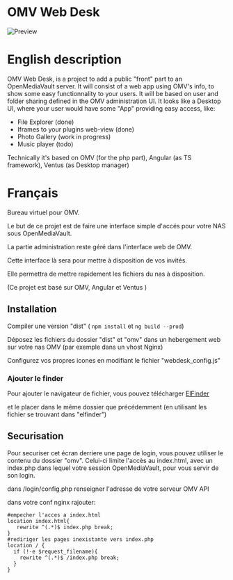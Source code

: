 # OMV Web Desk

![Preview](https://github.com/TwanoO67/ng2-os/raw/master/src/assets/demo.gif)

# English description

OMV Web Desk, is a project to add a public "front" part to an OpenMediaVault server.
It will consist of a web app using OMV's info, to show some easy functionnality to your users.
It will be based on user and folder sharing defined in the OMV administration UI.
It looks like a Desktop UI, where your user would have some "App" providing easy access, like:
* File Explorer (done)
* Iframes to your plugins web-view (done)
* Photo Gallery (work in progress)
* Music player (todo)

Technically it's based on OMV (for the php part), Angular (as TS framework), Ventus (as Desktop manager)

# Français

Bureau virtuel pour OMV.

Le but de ce projet est de faire une interface simple d'accés pour votre NAS sous OpenMediaVault.

La partie administration reste géré dans l'interface web de OMV.

Cette interface là sera pour mettre à disposition de vos invités.

Elle permettra de mettre rapidement les fichiers du nas à disposition.


(Ce projet est basé sur OMV, Angular et Ventus )

## Installation

Compiler une version "dist" ( `npm install` et `ng build --prod`)

Déposez les fichiers du dossier "dist" et "omv" dans un hebergement web sur votre nas OMV (par exemple dans un vhost Nginx)

Configurez vos propres icones en modifiant le fichier "webdesk_config.js"

### Ajouter le finder

Pour ajouter le navigateur de fichier, vous pouvez télécharger [ElFinder](https://github.com/Studio-42/elFinder/archive/2.1.23.zip)

et le placer dans le même dossier que précédemment (en utilisant les fichier se trouvant dans "elfinder")


## Securisation 
Pour securiser cet écran derriere une page de login, vous pouvez utiliser le contenu du dossier "omv".
Celui-ci limite l'accès au index.html, avec un index.php dans lequel votre session OpenMediaVault, pour vous servir de son login.

dans /login/config.php renseigner l'adresse de votre serveur OMV API

dans votre conf nginx rajouter:

	#empecher l'acces a index.html
	location index.html{
       rewrite ^(.*)$ index.php break;
    }
    #rediriger les pages inexistante vers index.php
    location / {
      if (!-e $request_filename){
        rewrite ^(.*)$ /index.php break;
      }
    }

